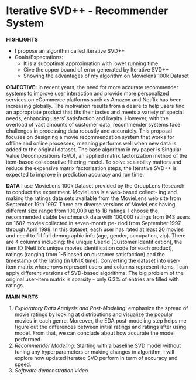 # Iterative SVD++ - Recommender System
**HIGHLIGHTS** 
* I propose an algorithm called Iterative SVD++ 
* Goals/Expectations: 
  - It is a suboptimal approximation with lower running time 
  - Give the upper bound of error generated by Iterative SVD++ 
  - Showing the advantages of my algorithm on Movielens 100k Dataset 
  
**OBJECTIVE:**
In recent years, the need for more accurate recommender systems to improve user interaction and provide more personalized services on eCommerce platforms such as Amazon and Netflix has been increasing globally. The motivation results from a desire to help users find an appropriate product that fits their tastes and meets a variety of special needs, enhancing users’ satisfaction and loyalty.  However, with the overload of vast amounts of customer data, recommender systems face challenges in processing data robustly and accurately. This proposal focuses on designing a movie recommendation system that works for offline and online processes, meaning performs well when new data is added to the original dataset.  The base algorithm in my paper is Singular Value Decompositions (SVD), an applied matrix factorization method of the item-based collaborative filtering model. To solve scalability matters and reduce the expensive matrix factorization steps, the Iterative SVD++ is expected to improve in prediction accuracy and run time. 

**DATA**
I use MovieLens 100k Dataset provided by the GroupLens Research to conduct the experiment. MovieLens is a web-based collect- ing and making the ratings data sets available from the MovieLens web site from September 19th 1997. There are diverse versions of MovieLens having different size range from 100,000 up to 1B ratings. I choose the recommended stable benchmarck data with 100,000 ratings from 943 users on 1682 movies collected in seven-month pe- riod from September 1997 through April 1998. In this dataset, each user has rated at least 20 movies and need to fill full demographic info (age, gender, occupation, zip). There are 4 columns including: the unique UserId (Customer Identification), the item ID (Netflix’s unique movies identification code for each product), ratings (ranging from 1-5 based on customer satisfaction) and the timestamp of the rating (in UNIX time). Converting the dataset into user-item matrix where rows represent users and columns represent items, I can apply different versions of SVD-based algorithms. The big problem of the original user-item matrix is sparsity - only 6.3% of entries are filled with ratings.

**MAIN PARTS**
1. *Exploratory Data Analysis and Post-Modeling:* emphasize the spread of movie ratings by looking at distributions and visualize the popular movies in each genre. Moreover, the EDA post-modeling step helps me figure out the differences between initial ratings and ratings after using model. From that, we can conclude about how accurate the model performed.
2. *Recommender Modeling:* Starting with a baseline SVD model without tuning any hyperparameters or making changes in algorithm, I will explore how updated Iterated SVD perform in term of accuracy and speed.
3. *Software demonstration video*
